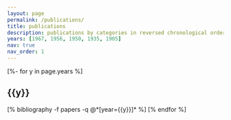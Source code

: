 ```yaml
---
layout: page
permalink: /publications/
title: publications
description: publications by categories in reversed chronological order. generated by jekyll-scholar.
years: [1967, 1956, 1950, 1935, 1905]
nav: true
nav_order: 1
---
```

<!-- _pages/publications.md -->
<div class="publications">

[%- for y in page.years %]
  <h2 class="year">{{y}}</h2>
  [% bibliography -f papers -q @*[year={{y}}]* %]
[% endfor %]

</div>
